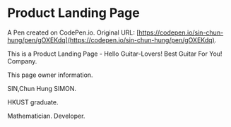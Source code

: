 # Product Landing Page

A Pen created on CodePen.io. Original URL: [https://codepen.io/sin-chun-hung/pen/gOXEKdq](https://codepen.io/sin-chun-hung/pen/gOXEKdq).

This is a Product Landing Page - Hello Guitar-Lovers! Best Guitar For You! Company.

This page owner information.

SIN,Chun Hung SIMON.

HKUST graduate.

Mathematician. Developer.
